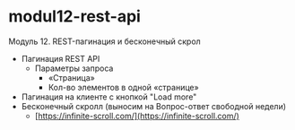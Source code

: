 # modul12-rest-api
Модуль 12. REST-пагинация и бесконечный скрол


- Пагинация REST API
  - Параметры запроса
    - «Страница»
    - Кол-во элементов в одной «странице»
- Пагинация на клиенте с кнопкой "Load more"
- Бесконечный скролл (выносим на Вопрос-ответ свободной недели)
  - [https://infinite-scroll.com/](https://infinite-scroll.com/)
